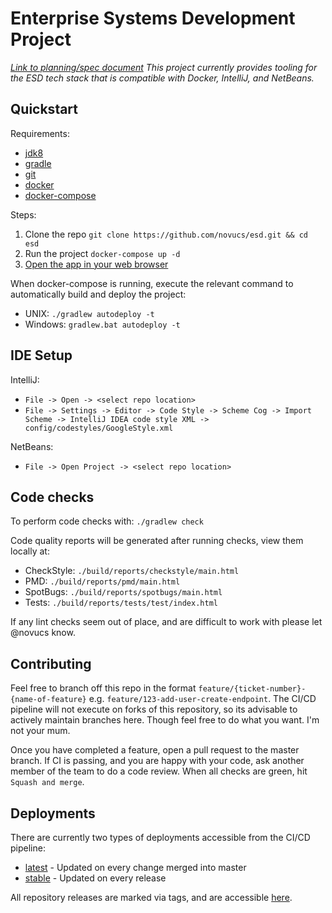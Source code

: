 # Enterprise Systems Development Project
*[Link to planning/spec document](https://docs.google.com/document/d/1-RYVGb9SWycJ3qjYdG6a2n_CVkIMA-091wgTMpM1pWw/edit?usp=sharing)*
*This project currently provides tooling for the ESD tech stack that is compatible with Docker, IntelliJ, and NetBeans.*

## Quickstart
Requirements:
* [jdk8](https://www.oracle.com/technetwork/java/javase/downloads/jdk8-downloads-2133151.html)
* [gradle](https://gradle.org/install/)
* [git](https://git-scm.com/)
* [docker](https://docs.docker.com/get-started/)
* [docker-compose](https://docs.docker.com/compose/)

Steps:
1. Clone the repo `git clone https://github.com/novucs/esd.git && cd esd`
2. Run the project `docker-compose up -d`
3. [Open the app in your web browser](http://localhost:8080/app/)

When docker-compose is running, execute the relevant command to automatically build and deploy the project:
* UNIX: `./gradlew autodeploy -t`
* Windows: `gradlew.bat autodeploy -t`

## IDE Setup
IntelliJ:
* `File -> Open -> <select repo location>`
* `File -> Settings -> Editor -> Code Style -> Scheme Cog -> Import Scheme -> IntelliJ IDEA code style XML -> config/codestyles/GoogleStyle.xml`

NetBeans:
* `File -> Open Project -> <select repo location>`

## Code checks
To perform code checks with: `./gradlew check`

Code quality reports will be generated after running checks, view them locally at:
* CheckStyle: `./build/reports/checkstyle/main.html`
* PMD: `./build/reports/pmd/main.html`
* SpotBugs: `./build/reports/spotbugs/main.html`
* Tests: `./build/reports/tests/test/index.html`

If any lint checks seem out of place, and are difficult to work with please let @novucs know.

## Contributing
Feel free to branch off this repo in the format `feature/{ticket-number}-{name-of-feature}` e.g. 
`feature/123-add-user-create-endpoint`. The CI/CD pipeline will not execute on forks of this
repository, so its advisable to actively maintain branches here. Though feel free to do what you
want. I'm not your mum.

Once you have completed a feature, open a pull request to the master branch. If CI is passing, and
you are happy with your code, ask another member of the team to do a code review. When all checks
are green, hit `Squash and merge`.

## Deployments
There are currently two types of deployments accessible from the CI/CD pipeline:
* [latest](http://esd.novucs.net:8080/latest/) - Updated on every change merged into master
* [stable](http://esd.novucs.net:8080/stable/) - Updated on every release

All repository releases are marked via tags, and are accessible [here](https://github.com/novucs/esd/releases).

